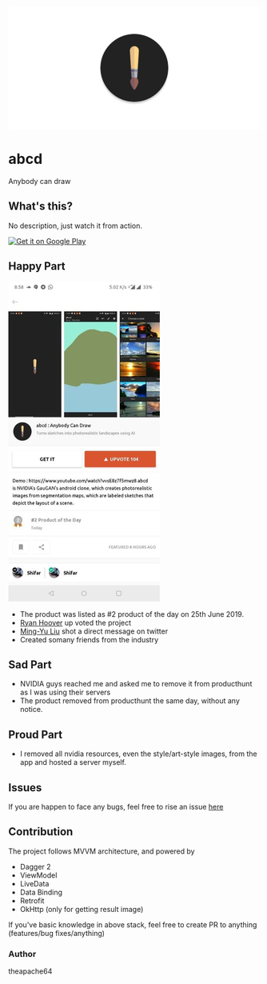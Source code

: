 ![cover](extras/cover.png)

# abcd

Anybody can draw

## What's this?

No description, just watch it from action. 

<a href="https://play.google.com/store/apps/details?id=com.theapache64.abcd"><img alt="Get it on Google Play" src="https://play.google.com/intl/en_us/badges/images/generic/en_badge_web_generic.png" width="200px"/></a>

## Happy Part

![](extras/product_hunt.jpg)

- The product was listed as #2 product of the day on 25th June 2019.
- [Ryan Hoover](https://twitter.com/rrhoover) up voted the project
- [Ming-Yu Liu](https://twitter.com/liu_mingyu) shot a direct message on twitter
- Created somany friends from the industry


## Sad Part

- NVIDIA guys reached me and asked me to remove it from producthunt as I was using their servers
- The product removed from producthunt the same day, without any notice.

## Proud Part

- I removed all nvidia resources, even the style/art-style images, from the app and hosted a server myself.


## Issues

If you are happen to face any bugs, feel free to rise an issue [here](https://github.com/theapache64/abcd/issues/new)

## Contribution

The project follows MVVM architecture, and powered by

- Dagger 2
- ViewModel
- LiveData
- Data Binding
- Retrofit
- OkHttp (only for getting result image)

If you've basic knowledge in above stack, feel free to create PR to anything (features/bug fixes/anything)


### Author

theapache64